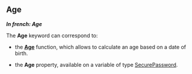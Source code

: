 
## Age

***In french: Age***
	

<a name="XUse"></a>
<a name="Use"></a>
<a name="description"></a>
The **Age** keyword can correspond to:

- the **[Age](../WDLang1/3027034.md)** function, which allows to calculate an age based on a date of birth. 

- the **Age** property, available on a variable of type [SecurePassword](../Motscles/1000021064.md). 




